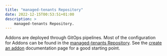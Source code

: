 ```yaml
---
title: "managed-tenants Repository"
date: 2022-12-15T00:53:51+01:00
description: >
    managed-tenants Repository.
---
```


Addons are deployed through GitOps pipelines. Most of the configuration for Addons can be found in the
[managed-tenants Repository](https://gitlab.cee.redhat.com/service/managed-tenants). See the
[create an addon](https://gitlab.cee.redhat.com/service/managed-tenants/-/blob/main/docs/tenants/create_an_addon.md)
documentation page for a good starting point.
